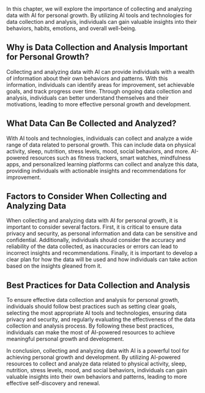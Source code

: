

In this chapter, we will explore the importance of collecting and analyzing data with AI for personal growth. By utilizing AI tools and technologies for data collection and analysis, individuals can gain valuable insights into their behaviors, habits, emotions, and overall well-being.

Why is Data Collection and Analysis Important for Personal Growth?
------------------------------------------------------------------

Collecting and analyzing data with AI can provide individuals with a wealth of information about their own behaviors and patterns. With this information, individuals can identify areas for improvement, set achievable goals, and track progress over time. Through ongoing data collection and analysis, individuals can better understand themselves and their motivations, leading to more effective personal growth and development.

What Data Can Be Collected and Analyzed?
----------------------------------------

With AI tools and technologies, individuals can collect and analyze a wide range of data related to personal growth. This can include data on physical activity, sleep, nutrition, stress levels, mood, social behaviors, and more. AI-powered resources such as fitness trackers, smart watches, mindfulness apps, and personalized learning platforms can collect and analyze this data, providing individuals with actionable insights and recommendations for improvement.

Factors to Consider When Collecting and Analyzing Data
------------------------------------------------------

When collecting and analyzing data with AI for personal growth, it is important to consider several factors. First, it is critical to ensure data privacy and security, as personal information and data can be sensitive and confidential. Additionally, individuals should consider the accuracy and reliability of the data collected, as inaccuracies or errors can lead to incorrect insights and recommendations. Finally, it is important to develop a clear plan for how the data will be used and how individuals can take action based on the insights gleaned from it.

Best Practices for Data Collection and Analysis
-----------------------------------------------

To ensure effective data collection and analysis for personal growth, individuals should follow best practices such as setting clear goals, selecting the most appropriate AI tools and technologies, ensuring data privacy and security, and regularly evaluating the effectiveness of the data collection and analysis process. By following these best practices, individuals can make the most of AI-powered resources to achieve meaningful personal growth and development.

In conclusion, collecting and analyzing data with AI is a powerful tool for achieving personal growth and development. By utilizing AI-powered resources to collect and analyze data related to physical activity, sleep, nutrition, stress levels, mood, and social behaviors, individuals can gain valuable insights into their own behaviors and patterns, leading to more effective self-discovery and renewal.
